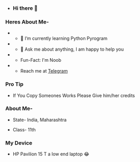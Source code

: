 - ### Hi there 👋

### Heres About Me-

+ - 🌱 I’m currently learning Python Pyrogram
+ - 💬 Ask me about anything, I am happy to help you
+ - Fun-Fact: I'm Noob
+ - Reach me at [Telegram](https://t.me/Kartikay_bhasin)

### Pro Tip

- If You Copy Someones Works Please Give him/her credits

### About Me-

- State- India, Maharashtra

- Class- 11th

### My Device 

- HP Pavilion 15 T a low end laptop 😂

